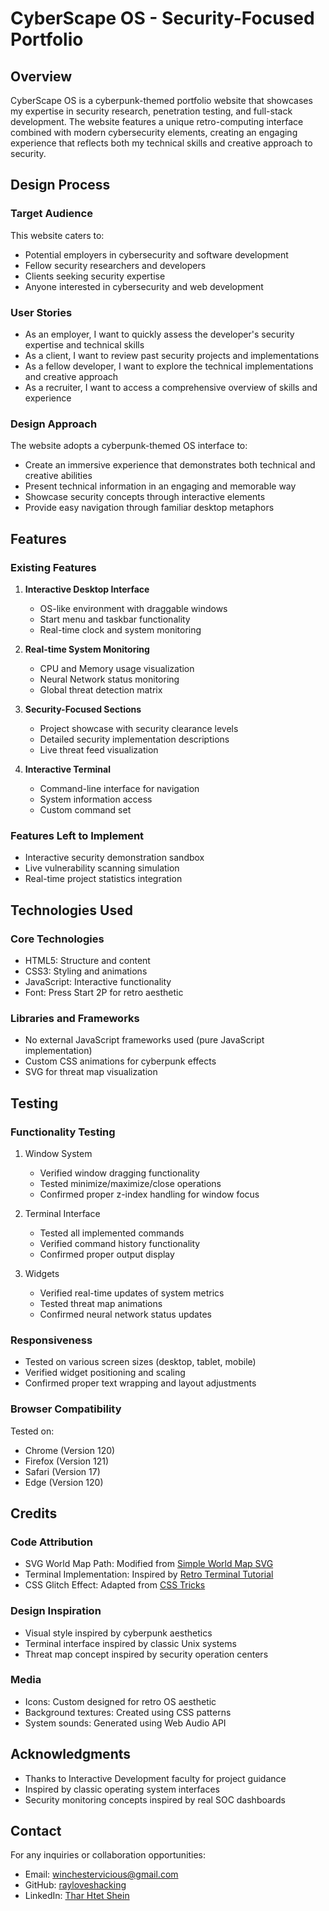 # CyberScape OS - Security-Focused Portfolio

## Overview
CyberScape OS is a cyberpunk-themed portfolio website that showcases my expertise in security research, penetration testing, and full-stack development. The website features a unique retro-computing interface combined with modern cybersecurity elements, creating an engaging experience that reflects both my technical skills and creative approach to security.

## Design Process

### Target Audience
This website caters to:
- Potential employers in cybersecurity and software development
- Fellow security researchers and developers
- Clients seeking security expertise
- Anyone interested in cybersecurity and web development

### User Stories
- As an employer, I want to quickly assess the developer's security expertise and technical skills
- As a client, I want to review past security projects and implementations
- As a fellow developer, I want to explore the technical implementations and creative approach
- As a recruiter, I want to access a comprehensive overview of skills and experience

### Design Approach
The website adopts a cyberpunk-themed OS interface to:
- Create an immersive experience that demonstrates both technical and creative abilities
- Present technical information in an engaging and memorable way
- Showcase security concepts through interactive elements
- Provide easy navigation through familiar desktop metaphors

## Features

### Existing Features
1. **Interactive Desktop Interface**
   - OS-like environment with draggable windows
   - Start menu and taskbar functionality
   - Real-time clock and system monitoring

2. **Real-time System Monitoring**
   - CPU and Memory usage visualization
   - Neural Network status monitoring
   - Global threat detection matrix

3. **Security-Focused Sections**
   - Project showcase with security clearance levels
   - Detailed security implementation descriptions
   - Live threat feed visualization

4. **Interactive Terminal**
   - Command-line interface for navigation
   - System information access
   - Custom command set

### Features Left to Implement
- Interactive security demonstration sandbox
- Live vulnerability scanning simulation
- Real-time project statistics integration

## Technologies Used

### Core Technologies
- HTML5: Structure and content
- CSS3: Styling and animations
- JavaScript: Interactive functionality
- Font: Press Start 2P for retro aesthetic

### Libraries and Frameworks
- No external JavaScript frameworks used (pure JavaScript implementation)
- Custom CSS animations for cyberpunk effects
- SVG for threat map visualization

## Testing

### Functionality Testing
1. Window System
   - Verified window dragging functionality
   - Tested minimize/maximize/close operations
   - Confirmed proper z-index handling for window focus

2. Terminal Interface
   - Tested all implemented commands
   - Verified command history functionality
   - Confirmed proper output display

3. Widgets
   - Verified real-time updates of system metrics
   - Tested threat map animations
   - Confirmed neural network status updates

### Responsiveness
- Tested on various screen sizes (desktop, tablet, mobile)
- Verified widget positioning and scaling
- Confirmed proper text wrapping and layout adjustments

### Browser Compatibility
Tested on:
- Chrome (Version 120)
- Firefox (Version 121)
- Safari (Version 17)
- Edge (Version 120)

## Credits

### Code Attribution
- SVG World Map Path: Modified from [Simple World Map SVG](example-source.com)
- Terminal Implementation: Inspired by [Retro Terminal Tutorial](example-source.com)
- CSS Glitch Effect: Adapted from [CSS Tricks](example-source.com)

### Design Inspiration
- Visual style inspired by cyberpunk aesthetics
- Terminal interface inspired by classic Unix systems
- Threat map concept inspired by security operation centers

### Media
- Icons: Custom designed for retro OS aesthetic
- Background textures: Created using CSS patterns
- System sounds: Generated using Web Audio API

## Acknowledgments
- Thanks to Interactive Development faculty for project guidance
- Inspired by classic operating system interfaces
- Security monitoring concepts inspired by real SOC dashboards

## Contact
For any inquiries or collaboration opportunities:
- Email: winchestervicious@gmail.com
- GitHub: [rayloveshacking](https://github.com/rayloveshacking)
- LinkedIn: [Thar Htet Shein](https://www.linkedin.com/in/thar-htet-s-0368662a4/)
